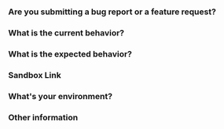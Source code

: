 <!--

👋 Hey, thanks for taking an interest in 🏁 Final Form Set Field Touched!

-->

### Are you submitting a **bug report** or a **feature request**?

<!-- For support request, please use Stack Overflow instead. This issue tracker is reserved for bugs and features. -->

### What is the current behavior?

<!-- If this is a bug, please include steps to reproduce and a minimal demo of the problem using Sandbox, Plunkr, WebpackBin or JSFiddle. -->

### What is the expected behavior?

### Sandbox Link

<!-- Problems are much easier to understand and debug if they can be demonstrated in a minimal environment.  -->

### What's your environment?

<!-- Include 🏁 Final Form Set Field Touched version, 🏁 Final Form version, OS/browser affected, Node version, etc. -->

### Other information

<!-- Include here any detailed explanation, stacktraces, related issues, links for Stack Overflow, Twitter, etc. -->
